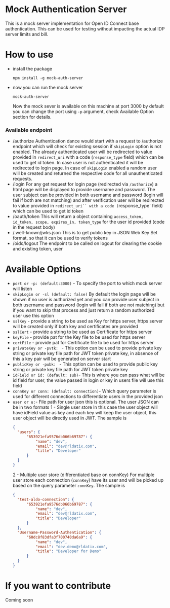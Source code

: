 # Mock Authentication Server 
This is a mock server implementation for Open ID Connect base authentication. This can be used for testing without impacting the actual IDP server limits and bill.

# How to use
- install the package

  `npm install -g mock-auth-server`

- now you can run the mock server 

  `mock-auth-server`

  Now the mock sever is available on this machine at port 3000 by default you can change the port using `-p` argument, check Available Option section for details.

### Available endpoint
- /authorize
  Authentication dance would start with a request to /authorize endpoint which will check for existing session if `skipLogin` option is not enabled. The already authenticated user will be redirected to value provided in `redirect_uri` with a code (`response_type` field) which can be used to get id token. In case user is not authenticated it will be redirected to login page.
  In case of `skipLogin` enabled a random user will be created and returned the respective code for all unauthenticated requests. 
- /login
  For any get request for login page (redirected via `/authorize`) a html page will be displayed to provide username and password. The user subject can be provided in both username and password (login will fail if both are not matching) and after verification user will be redirected to value provided in `redirect_uri`` with a code (`response_type` field) which can be used to get id token 
- /oauth/token
  This will return a object containing `access_token, id_token, scope, expires_in, token_type` for the user id provided (code in the request body)
- /.well-known/jwks.json
  This is to get public key in JSON Web Key Set format, so that it can be used to verify tokens
- /oidc/logout
  The endpoint to be called on logout for clearing the cookie and existing token, user


# Available Options
- `port or -p: (default:3000)` -
  To specify the port to which mock server will listen
- `skipLogin or -sl (default: false)`
  By default the login page will be shown if no user is authorized yet and you can provide user subject in both username and password (login will fail if both are not matching) but if you want to skip that process and just return a random authorized user use this option
- `sslKey` -
  provide a string to be used as Key for https server, https server will be created only if both key and certificates are provided
- `sslCert` -
  provide a string to be used as Certificate for https server
- `keyFile` -
  provide pat for the Key file to be used for https server
- `certFile` -
  provide pat for Certificate file to be used for https server
- `privateKey or -pvtk: ` -
  This option can be used to provide private key string or private key file path for JWT token private key, in absence of this a key pair will be generated on server start 
- `publicKey or -pubk: ` -
  This option can be used to provide public key string or private key file path for JWT token private key
- `idField or id: (default: sub)`-
  This is where you can pass what will be id field for user, the value passed in login or key in users file will use this field
- `connKey or conn: (default: connection)`-
  Which query parameter is used for different connections to differentiate users in the provided json
- `user or u:`-
  File path for user json this is optional. The user JSON can be in two formats
  1 - Single user store
  In this case the user object will have idField value as key and each key will keep the user object, this user object will be directly used in JWT. The sample is 
  ```json
  {
    "users": {
        "653921efa9576db066b69787": {
            "name": "dev",
            "email": "dev@rldatix.com",
            "title": "Developer"
        }
    }
  }
  ```
  2 - Multiple user store (differentiated base on connKey)
  For multiple user store each connection (`connKey`) have its user and will be picked up based on the query parameter `connKey`. The sample is 
  ```json
  {
    "test-aldo-connection": {
        "653921efa9576db066b69787": {
            "name": "dev",
            "email": "dev@rldatix.com",
            "title": "Developer"
        }
    },
    "Username-Password-Authentication": {
        "60dc8f83dfa3f700740da6a9": {
            "name": "dev",
            "email": "dev.demo@rldatix.com",
            "title": "Developer for Demo"
        }
    }
  }
  ```

# If you want to contribute 
Coming soon
